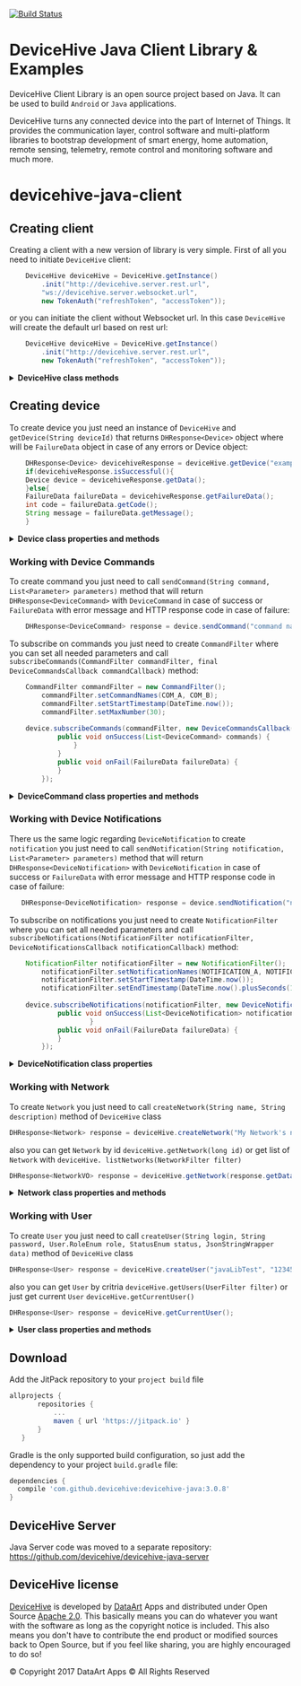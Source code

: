 [![Build Status](https://travis-ci.org/devicehive/devicehive-java.svg?branch=master)](https://travis-ci.org/devicehive/devicehive-java)

DeviceHive Java Client Library & Examples
=========================================

[DeviceHive]: http://devicehive.com "DeviceHive framework"
[DataArt]: http://dataart.com "DataArt"
DeviceHive Client Library is an open source project based on Java. It can be used to build `Android` or `Java` applications.

DeviceHive turns any connected device into the part of Internet of Things.
It provides the communication layer, control software and multi-platform
libraries to bootstrap development of smart energy, home automation, remote
sensing, telemetry, remote control and monitoring software and much more.

# devicehive-java-client
## Creating client
Creating a client with a new version of library is very simple. First of all you need to initiate `DeviceHive` client:
```java
    DeviceHive deviceHive = DeviceHive.getInstance()
        .init("http://devicehive.server.rest.url", 
        "ws://devicehive.server.websocket.url",
        new TokenAuth("refreshToken", "accessToken"));
```
or you can initiate the client without Websocket url. In this case `DeviceHive` will create the default url based on rest url:
```java
    DeviceHive deviceHive = DeviceHive.getInstance()
        .init("http://devicehive.server.rest.url", 
        new TokenAuth("refreshToken", "accessToken"));
```

<details>
 <summary><b>DeviceHive class methods</b></summary>
 
* `getInfo()` - gets server info
* `getClusterInfo()` - gets cluster info
* `createToken(List<String> actions, Long userId, List<String> networkIds, List<String> deviceIds, DateTime expiration)` - creates token
* `refreshToken()` - refreshes token
* `getProperty(String name)` - gets property by name
* `setProperty(String name, String value)` - creates property
* `removeProperty(String name)` - removes property by name
* `subscribeCommands(List<String> ids, CommandFilter commandFilter, DeviceCommandsCallback commandsCallback)` - subcribes on specific commands by `device ids` and `command filter` parameters 
* `subscribeNotifications(List<String> ids, NotificationFilter notificationFilter, notificationsCallback)` - subcribes on specific notifications by `device ids` and `notification filter` parameters 
* `unsubscribeCommands(List<String> ids, CommandFilter commandFilter)` -  updates current subcription or unsubscribes at all
* `unsubscribeNotifications(List<String> ids, NotificationFilter notificationFilter)` - updates current subcription or unsubscribes at all
* `listNetworks(NetworkFilter filter)` - gets list of `Network`
* `getNetwork(long id)` - gets `Network` by network's id 
* `removeNetwork(long id)` - removes `Network` by id
* `createNetwork(String name, String description)` -  creates `Network` by id
* `listDevices(DeviceFilter filter)` - gets list of `Device`
* `removeDevice(String id)` - removes `Device` by id
* `getDevice(String id)` - gets existing `Device` by id or creates new `Device`
* `putDevice(String id, String name)` - creates `Device`

</details>

## Creating device
To create device you just need an instance of `DeviceHive` and `getDevice(String deviceId)` that returns `DHResponse<Device>` object where will be `FailureData` object in case of any errors or Device object:
```java
    DHResponse<Device> devicehiveResponse = deviceHive.getDevice("example-device-Id");
    if(devicehiveResponse.isSuccessful(){
	Device device = devicehiveResponse.getData();
    }else{
	FailureData failureData = devicehiveResponse.getFailureData();
	int code = failureData.getCode();
	String message = failureData.getMessage();
    }
```

<details>
 <summary><b>Device class properties and methods</b></summary>
    
`Device` contains such properties and methods:

Properties:
* `id` (read only)
* `name`
* `data`
* `network_id`
* `is_blocked`

Methods:
* `save()` - updates Device
* `getCommands(DateTime startTimestamp, DateTime endTimestamp, int maxNumber) ` - gets Device's DeviceCommands
* `getNotifications(DateTime startTimestamp, DateTime endTimestamp)` -  gets Device's DeviceNotifications
* `sendCommand(String command, List<Parameter> parameters) ` - sends DeviceCommand
* `sendNotification(String notification, List<Parameter> parameters) ` - sends DeviceNotification
* `subscribeCommands(CommandFilter commandFilter, DeviceCommandsCallback commandCallback)` - subscribes for DeviceCommands
* `subscribeNotifications(NotificationFilter notificationFilter, DeviceNotificationsCallback notificationCallback)` - subscribes for DeviceNotifications
* `unsubscribeCommands(CommandFilter commandFilter)` - unsubscribes from DeviceCommands that are not meeting filter criteria
* `unsubscribeAllCommands()` - subscribes from all DeviceCommands
* `unsubscribeNotifications(NotificationFilter notificationFilter)` - subscribes for DeviceNotifications that are not meeting filter criteria
* `unsubscribeAllNotifications()` - subscribes from all DeviceNotifications

 </details>

### Working with Device Commands
To create command you just need to call 
`sendCommand(String command, List<Parameter> parameters)` method that will return `DHResponse<DeviceCommand>` with `DeviceCommand` in case of success or `FailureData` with error message and HTTP response code in case of failure:
```java
    DHResponse<DeviceCommand> response = device.sendCommand("command name", parameters);
```
To subscribe on commands you just need to create `CommandFilter` where you can set all needed parameters and call `subscribeCommands(CommandFilter commandFilter, final DeviceCommandsCallback commandCallback)` method:
```java
    CommandFilter commandFilter = new CommandFilter();
        commandFilter.setCommandNames(COM_A, COM_B);
        commandFilter.setStartTimestamp(DateTime.now());
        commandFilter.setMaxNumber(30);
    
    device.subscribeCommands(commandFilter, new DeviceCommandsCallback() {
            public void onSuccess(List<DeviceCommand> commands) {
                }
            }
            public void onFail(FailureData failureData) {
            }
        });
```

<details>
 <summary><b>DeviceCommand class properties and methods</b></summary>
 
`DeviceCommand` contains such properties:
* `id` (read only)
* `user_id` (read only)
* `command` (read only)
* `parameters` (read only)
* `lifetime` (read only)
* `timestamp` (read only)
* `last_updated` (read only)
* `status`
* `result`

`DeviceCommand` contains such methods:
* `updateCommand` - updates current command
* `fetchCommandStatus` - gets command status
* `fetchCommandResult` - gets command result

</details>

### Working with Device Notifications
There us the same logic regarding `DeviceNotification` to create `notification` you just need to call 
`sendNotification(String notification, List<Parameter> parameters)` method that will return ` DHResponse<DeviceNotification>` with `DeviceNotification` in case of success or `FailureData` with error message and HTTP response code in case of failure:
 ```java
    DHResponse<DeviceNotification> response = device.sendNotification("notification name", parameters);
```
To subscribe on notifications you just need to create `NotificationFilter` where you can set all needed parameters and call `subscribeNotifications(NotificationFilter notificationFilter, DeviceNotificationsCallback notificationCallback)` method:
```java
    NotificationFilter notificationFilter = new NotificationFilter();
        notificationFilter.setNotificationNames(NOTIFICATION_A, NOTIFICATION_B);
        notificationFilter.setStartTimestamp(DateTime.now());
        notificationFilter.setEndTimestamp(DateTime.now().plusSeconds(10));
        
    device.subscribeNotifications(notificationFilter, new DeviceNotificationsCallback(){
            public void onSuccess(List<DeviceNotification> notifications) {
                    }
            public void onFail(FailureData failureData) {
            }
        });
```

<details>
 <summary><b>DeviceNotification class properties</b></summary>
 
`DeviceNotification` contains such properties:
* `device_id` (read only)
* `id` (read only)
* `notification` (read only)
* `parameters` (read only)
* `timestamp` (read only)

 </details>
 
 
 ### Working with Network
 To create `Network` you just need to call  `createNetwork(String name, String description)`  method of  `DeviceHive` class
 
 ```java
 DHResponse<Network> response = deviceHive.createNetwork("My Network's name", "My network's description");
 ```
 also you can get  `Network`  by id  `deviceHive.getNetwork(long id)` or get list of  `Network`  with `deviceHive. listNetworks(NetworkFilter filter)`
 
 ```java
 DHResponse<NetworkVO> response = deviceHive.getNetwork(response.getData().getId());
 ```
 <details>
 <summary><b>Network class properties and methods</b></summary>
 
 Properties:
 * `id` (read only)
 * `name`
 * `description`
 
 Methods:
 * `save()`  - updates `Network`
 
 </details>
 
 ### Working with User
 To create `User` you just need to call  `createUser(String login, String password, User.RoleEnum role, StatusEnum status, JsonStringWrapper data)`  method of  `DeviceHive` class
 
 ```java
 DHResponse<User> response = deviceHive.createUser("javaLibTest", "123456", RoleEnum.ADMIN, StatusEnum.ACTIVE, null);
 ```
 also you can get  `User`  by critria  `deviceHive.getUsers(UserFilter filter)` or just get current  `User`  `deviceHive.getCurrentUser()`
 
 ```java
 DHResponse<User> response = deviceHive.getCurrentUser();
 ```
 <details>
 <summary><b>User class properties and methods</b></summary>
 
 Properties:
 * `id` (read only)
 * `login`
 * `role`
 * `password` (write only)
 * `data`
 
 Methods:
 * `save()`  - updates `User`
 * `getNetworks()` - gets list of Networks assigned to this user
 * `assignNetwork(long networkId)` - assigns Network to this user
 * `unassignNetwork(long networkId)` - unassigns Network to this user
 
 </details>
 
## Download
Add the JitPack repository to your `project build` file

 ```groovy
allprojects {
		repositories {
			...
			maven { url 'https://jitpack.io' }
		}
	}
```

Gradle is the only supported build configuration, so just add the dependency to your project `build.gradle` file:
 ```groovy
dependencies {  
   compile 'com.github.devicehive:devicehive-java:3.0.8'
}
```
DeviceHive Server
------------------
Java Server code was moved to a separate repository: https://github.com/devicehive/devicehive-java-server


DeviceHive license
------------------

[DeviceHive] is developed by [DataArt] Apps and distributed under Open Source
[Apache 2.0](https://en.wikipedia.org/wiki/Apache_License). This basically means
you can do whatever you want with the software as long as the copyright notice
is included. This also means you don't have to contribute the end product or
modified sources back to Open Source, but if you feel like sharing, you are
highly encouraged to do so!

&copy; Copyright 2017 DataArt Apps &copy; All Rights Reserved
